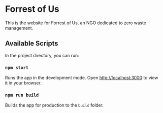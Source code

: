 # Forrest of Us

This is the website for Forrest of Us, an NGO dedicated to zero waste management. 

## Available Scripts

In the project directory, you can run:

### `npm start`
Runs the app in the development mode. Open [http://localhost:3000](http://localhost:3000) to view it in your browser.

### `npm run build`
Builds the app for production to the `build` folder.
